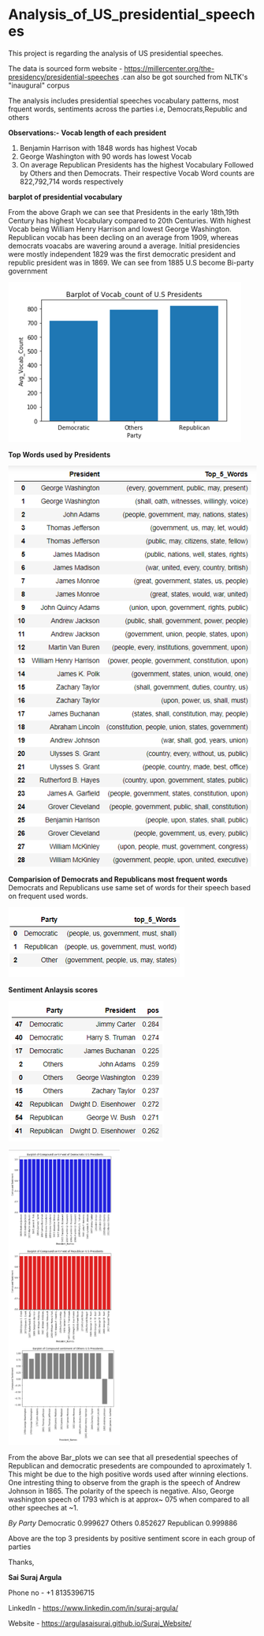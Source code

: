 # Analysis_of_US_presidential_speeches

This project is regarding the analysis of US presidential speeches.

The data is sourced form website - https://millercenter.org/the-presidency/presidential-speeches .can also be got sourched from NLTK's "inaugural" corpus 

The analysis includes presidential speeches vocabulary patterns, most frquent words, sentiments across the parties i.e, Democrats,Republic and others

**Observations:-**
**Vocab length of each president**
1. Benjamin Harrison with 1848 words has highest Vocab
2. George Washington with 90 words has lowest Vocab
3. On average Republican Presidents has the highest Vocabulary Followed by Others and then Democrats. Their respective Vocab Word counts are 822,792,714 words respectively

**barplot of presidential vocabulary**

From the above Graph we can see that Presidents in the early 18th,19th Century has highest Vocabulary compared to 20th Centuries. With highest Vocab being William Henry Harrison and lowest George Washington.
Republican vocab has been decling on an average from 1909, whereas democrats voacabs are wavering around a average.
Initial presidencies were mostly independent 1829 was the first democratic president and republic president was in 1869. We can see from 1885 U.S become Bi-party government

![Pic4](https://github.com/ARGULASAISURAJ/Analysis_of_US_presidential_speeches/blob/main/pic4.PNG)

**Top Words used by Presidents**

![Pic](https://github.com/ARGULASAISURAJ/Analysis_of_US_presidential_speeches/blob/main/pic.PNG)

**Comparision of Democrats and Republicans most frequent words**
Democrats and Republicans use same set of words for their speech based on frequent used words.

![Pic1](https://github.com/ARGULASAISURAJ/Analysis_of_US_presidential_speeches/blob/main/pic2.PNG)



**Sentiment Anlaysis scores**

![Pic2](https://github.com/ARGULASAISURAJ/Analysis_of_US_presidential_speeches/blob/main/pic3.PNG)

![Pic5](https://github.com/ARGULASAISURAJ/Analysis_of_US_presidential_speeches/blob/main/pic5.PNG)

From the above Bar_plots we can see that all presedential speeches of Republican and democratic presedents are compounded to aproximately 1. This might be due to the high positive words used after winning elections.
One intresting thing to observe from the graph is the speech of Andrew Johnson in 1865. The polarity of the speech is negative. Also, George washington speech of 1793 which is at approx~ 075 when compared to all other speeches at ~1.

*By Party*
Democratic    0.999627
Others        0.852627
Republican    0.999886

Above are the top 3 presidents by positive sentiment score in each group of parties

Thanks,

**Sai Suraj Argula**

Phone no - +1 8135396715

LinkedIn - https://www.linkedin.com/in/suraj-argula/

Website - https://argulasaisuraj.github.io/Suraj_Website/

